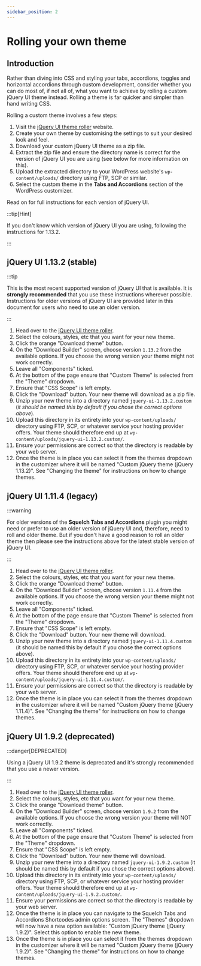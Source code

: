 ```yaml
---
sidebar_position: 2
---
```


# Rolling your own theme

## Introduction

Rather than diving into CSS and styling your tabs, accordions, toggles and horizontal accordions through custom development, consider whether you can do most of, if not all of, what you want to achieve by rolling a custom jQuery UI theme instead. Rolling a theme is far quicker and simpler than hand writing CSS.

Rolling a custom theme involves a few steps:

1. Visit the [jQuery UI theme roller](https://jqueryui.com/themeroller/) website.
1. Create your own theme by customising the settings to suit your desired look and feel.
1. Download your custom jQuery UI theme as a zip file.
1. Extract the zip file and ensure the directory name is correct for the version of jQuery UI you are using (see below for more information on this).
1. Upload the extracted directory to your WordPress website's `wp-content/uploads/` directory using FTP, SCP or similar.
1. Select the custom theme in the **Tabs and Accordions** section of the WordPress customizer.

Read on for full instructions for each version of jQuery UI.

:::tip[Hint]

If you don't know which version of jQuery UI you are using, following the instructions for 1.13.2.

:::

## jQuery UI 1.13.2 (stable)

:::tip

This is the most recent supported version of jQuery UI that is available. It is **strongly recommended** that you use these instructions wherever possible. Instructions for older versions of jQuery UI are provided later in this document for users who need to use an older version.

:::


1. Head over to the [jQuery UI theme roller](https://jqueryui.com/themeroller/).
1. Select the colours, styles, etc that you want for your new theme.
1. Click the orange "Download theme" button.
1. On the "Download Builder" screen, choose version `1.13.2` from the available options. If you choose the wrong version your theme might not work correctly.
1. Leave all "Components" ticked.
1. At the bottom of the page ensure that "Custom Theme" is selected from the "Theme" dropdown.
1. Ensure that "CSS Scope" is left empty.
1. Click the "Download" button. Your new theme will download as a zip file.
1. Unzip your new theme into a directory named `jquery-ui-1.13.2.custom` (*it should be named this by default if you chose the correct options above*).
1. Upload this directory in its entirety into your `wp-content/uploads/` directory using FTP, SCP, or whatever service your hosting provider offers. Your theme should therefore end up at `wp-content/uploads/jquery-ui-1.13.2.custom/`.
1. Ensure your permissions are correct so that the directory is readable by your web server.
1. Once the theme is in place you can select it from the themes dropdown in the customizer where it will be named "Custom jQuery theme (jQuery 1.13.2)". See "Changing the theme" for instructions on how to change themes.

## jQuery UI 1.11.4 (legacy)

:::warning

For older versions of the **Squelch Tabs and Accordions** plugin you might need or prefer to use an older version of jQuery UI and, therefore, need to roll and older theme. But if you don't have a good reason to roll an older theme then please see the instructions above for the latest stable version of jQuery UI.

:::

1. Head over to the [jQuery UI theme roller](https://jqueryui.com/themeroller/).
1. Select the colours, styles, etc that you want for your new theme.
1. Click the orange "Download theme" button.
1. On the "Download Builder" screen, choose version `1.11.4` from the available options. If you choose the wrong version your theme might not work correctly.
1. Leave all "Components" ticked.
1. At the bottom of the page ensure that "Custom Theme" is selected from the "Theme" dropdown.
1. Ensure that "CSS Scope" is left empty.
1. Click the "Download" button. Your new theme will download.
1. Unzip your new theme into a directory named `jquery-ui-1.11.4.custom` (it should be named this by default if you chose the correct options above).
1. Upload this directory in its entirety into your `wp-content/uploads/` directory using FTP, SCP, or whatever service your hosting provider offers. Your theme should therefore end up at `wp-content/uploads/jquery-ui-1.11.4.custom/`.
1. Ensure your permissions are correct so that the directory is readable by your web server.
1. Once the theme is in place you can select it from the themes dropdown in the customizer where it will be named "Custom jQuery theme (jQuery 1.11.4)". See "Changing the theme" for instructions on how to change themes.


## jQuery UI 1.9.2 (deprecated)

:::danger[DEPRECATED]

Using a jQuery UI 1.9.2 theme is deprecated and it's strongly recommended that you use a newer version.

:::

1. Head over to the [jQuery UI theme roller](https://jqueryui.com/themeroller/).
1. Select the colours, styles, etc that you want for your new theme.
1. Click the orange "Download theme" button.
1. On the "Download Builder" screen, choose version `1.9.2` from the available options. If you choose the wrong version your theme will NOT work correctly.
1. Leave all "Components" ticked.
1. At the bottom of the page ensure that "Custom Theme" is selected from the "Theme" dropdown.
1. Ensure that "CSS Scope" is left empty.
1. Click the "Download" button. Your new theme will download.
1. Unzip your new theme into a directory named `jquery-ui-1.9.2.custom` (it should be named this by default if you chose the correct options above).
1. Upload this directory in its entirety into your `wp-content/uploads/` directory using FTP, SCP, or whatever service your hosting provider offers. Your theme should therefore end up at `wp-content/uploads/jquery-ui-1.9.2.custom/`.
1. Ensure your permissions are correct so that the directory is readable by your web server.
1. Once the theme is in place you can navigate to the Squelch Tabs and Accordions Shortcodes admin options screen. The "Themes" dropdown will now have a new option available: "Custom jQuery theme (jQuery 1.9.2)". Select this option to enable the new theme.
1. Once the theme is in place you can select it from the themes dropdown in the customizer where it will be named "Custom jQuery theme (jQuery 1.9.2)". See "Changing the theme" for instructions on how to change themes.

